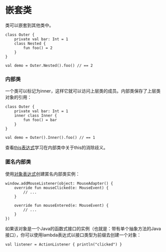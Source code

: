 # 嵌套类

类可以嵌套到其他类中。

```
class Outer {
    private val bar: Int = 1
    class Nested {
        fun foo() = 2
    }
}

val demo = Outer.Nested().foo() // == 2
```

### 内部类

一个类可以标记为<a>inner</a>，这样它就可以访问上层类的成员。内部类保存了上层类对象的引用：

```
class Outer {
    private val bar: Int = 1
    inner class Inner {
        fun foo() = bar
    }
}

val demo = Outer().Inner().foo() // == 1
```

查看[this表达式](../6-Others/6.5-This_Expression.md)学习在内部类中关于this的消除歧义。

### 匿名内部类

使用[对象表达式](../4-ClassesAndObjects/4.11-Object_Expressions_and_Declarations.md#Object_Expressions)创建匿名内部类实例：

```
window.addMouseListener(object: MouseAdapter() {
    override fun mouseClicked(e: MouseEvent) {
        // ...
    }
                                                                                                            
    override fun mouseEntered(e: MouseEvent) {
        // ...
    }
})
```

如果该对象是一个Java的函数式接口的实例（也就是：带有单个抽象方法的Java接口），你可以使用lambda表达式以接口类型为前缀去创建一个对象：

```
val listener = ActionListener { println("clicked") }
```

